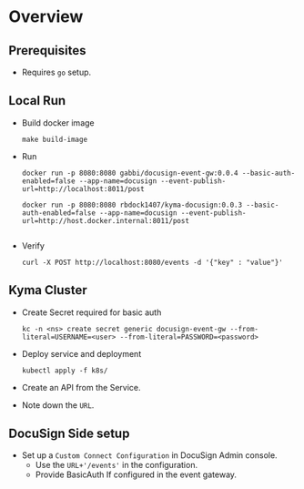 # Overview

## Prerequisites

* Requires `go` setup.

## Local Run

* Build docker image

  ```shell script
  make build-image
  ```
* Run

  ```shell script
  docker run -p 8080:8080 gabbi/docusign-event-gw:0.0.4 --basic-auth-enabled=false --app-name=docusign --event-publish-url=http://localhost:8011/post
    
  docker run -p 8080:8080 rbdock1407/kyma-docusign:0.0.3 --basic-auth-enabled=false --app-name=docusign --event-publish-url=http://host.docker.internal:8011/post
   
  ```

* Verify

  ```shell script
  curl -X POST http://localhost:8080/events -d '{"key" : "value"}'
  ```

## Kyma Cluster

* Create Secret required for basic auth

  ```shell script
  kc -n <ns> create secret generic docusign-event-gw --from-literal=USERNAME=<user> --from-literal=PASSWORD=<password>
  ```

* Deploy service and deployment

  ```shell script
  kubectl apply -f k8s/
  ```
* Create an API from the Service.
* Note down the `URL`.

## DocuSign Side setup

* Set up a `Custom Connect Configuration` in DocuSign Admin console.
  * Use the `URL+'/events'` in the configuration.
  * Provide BasicAuth If configured in the event gateway.
